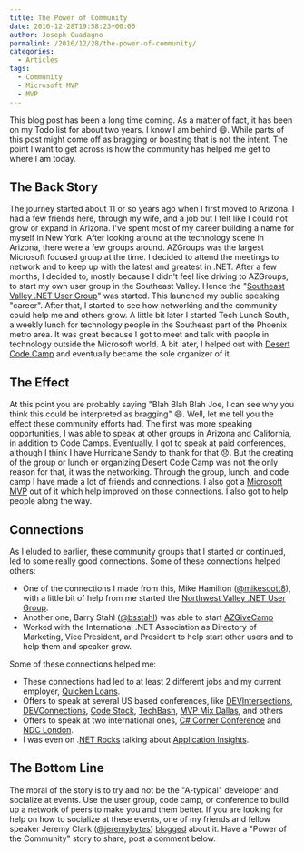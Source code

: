```yaml
---
title: The Power of Community
date: 2016-12-28T19:58:23+00:00
author: Joseph Guadagno
permalink: /2016/12/28/the-power-of-community/
categories:
  - Articles
tags:
  - Community
  - Microsoft MVP
  - MVP
---
```

This blog post has been a long time coming. As a matter of fact, it has been on my Todo list for about two years. I know I am behind :smile:. While parts of this post might come off as bragging or boasting that is not the intent. The point I want to get across is how the community has helped me get to where I am today.

## The Back Story

The journey started about 11 or so years ago when I first moved to Arizona. I had a few friends here, through my wife, and a job but I felt like I could not grow or expand in Arizona. I've spent most of my career building a name for myself in New York. After looking around at the technology scene in Arizona, there were a few groups around. AZGroups was the largest Microsoft focused group at the time. I decided to attend the meetings to network and to keep up with the latest and greatest in .NET. After a few months, I decided to, mostly because I didn't feel like driving to AZGroups, to start my own user group in the Southeast Valley. Hence the "[Southeast Valley .NET User Group](http://www.sevdnug.org)" was started. This launched my public speaking "career".  After that, I started to see how networking and the community could help me and others grow.  A little bit later I started Tech Lunch South, a weekly lunch for technology people in the Southeast part of the Phoenix metro area.  It was great because I got to meet and talk with people in technology outside the Microsoft world. A bit later, I helped out with [Desert Code Camp](http://desertcodecamp.com) and eventually became the sole organizer of it.

## The Effect

At this point you are probably saying "Blah Blah Blah Joe, I can see why you think this could be interpreted as bragging" :smile:.  Well, let me tell you the effect these community efforts had. The first was more speaking opportunities, I was able to speak at other groups in Arizona and California, in addition to Code Camps. Eventually, I got to speak at paid conferences, although I think I have Hurricane Sandy to thank for that :disappointed:. But the creating of the group or lunch or organizing Desert Code Camp was not the only reason for that, it was the networking.  Through the group, lunch, and code camp I have made a lot of friends and connections.  I also got a [Microsoft MVP](https://mvp.microsoft.com/en-us/PublicProfile/4024623?fullName=Joseph%20Guadagno) out of it which help improved on those connections. I also got to help people along the way.

## Connections

As I eluded to earlier, these community groups that I started or continued, led to some really good connections. Some of these connections helped others:

* One of the connections I made from this, Mike Hamilton ([@mikescott8](http://twitter.com/mikescott8)), with a little bit of help from me started the [Northwest Valley .NET User Group](http://nwvdnug.org/).
* Another one, Barry Stahl ([@bsstahl](http://twitter.com/bsstahl)) was able to start [AZGiveCamp](http://azgivecamp.org)
* Worked with the International .NET Association as Directory of Marketing, Vice President, and President to help start other users and to help them and speaker grow.

Some of these connections helped me:

* These connections had led to at least 2 different jobs and my current employer, [Quicken Loans](http://www.quickenloans.com).
* Offers to speak at several US based conferences, like [DEVIntersections](http://www.devintersection.com), [DEVConnections](http://www.itdevconnections.com/dc16/Public/Enter.aspx), [Code Stock](http://www.codestock.org), [TechBash](http://www.techbash.com/), [MVP Mix Dallas](http://www.mvpmix.com/dallas), and others
* Offers to speak at two international ones, [C# Corner Conference](http://conference.c-sharpcorner.com/) and [NDC London](http://ndc-london.com/).
* I was even on .[NET Rocks](http://dotnetrocks.com/?show=1255) talking about [Application Insights](https://azure.microsoft.com/en-us/services/application-insights/).

## The Bottom Line

The moral of the story is to try and not be the "A-typical" developer and socialize at events. Use the user group, code camp, or conference to build up a network of peers to make you and them better.  If you are looking for help on how to socialize at these events, one of my friends and fellow speaker Jeremy Clark ([@jeremybytes](http://twitter.com/jeremybytes)) [blogged](https://jeremybytes.blogspot.com/2014/12/becoming-social-developer-guide-for.html) about it. Have a "Power of the Community" story to share, post a comment below.